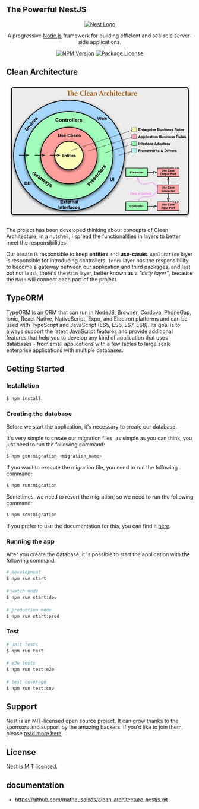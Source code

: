 ## The Powerful NestJS

<p align="center">
  <a href="http://nestjs.com/" target="blank"><img src="https://nestjs.com/img/logo_text.svg" width="320" alt="Nest Logo" /></a>
</p>

<p align="center">A progressive <a href="http://nodejs.org" target="_blank">Node.js</a> framework for building efficient and scalable server-side applications.</p>
<p align="center">
    <a href="https://www.npmjs.com/~nestjscore" target="_blank"><img src="https://img.shields.io/npm/v/@nestjs/core.svg" alt="NPM Version" /></a>
    <a href="https://www.npmjs.com/~nestjscore" target="_blank"><img src="https://img.shields.io/npm/l/@nestjs/core.svg" alt="Package License" /></a>
</p>
<!--[![Backers on Open Collective](https://opencollective.com/nest/backers/badge.svg)](https://opencollective.com/nest#backer)
[![Sponsors on Open Collective](https://opencollective.com/nest/sponsors/badge.svg)](https://opencollective.com/nest#sponsor)-->

## Clean Architecture

![alt text](./public/clean-architecture.jpg "Clean Architecture")

The project has been developed thinking about concepts of Clean Architecture,
in a nutshell, I spread the functionalities in layers to better meet the responsibilities.

Our `Domain` is responsible to keep **entities** and **use-cases**. `Application`
layer is responsible for introducing controllers. `Infra` layer has the responsibility
to become a gateway between our application and third packages, and last but not least,
there's the `Main` layer, better known as a _"dirty layer"_, because the `Main` will
connect each part of the project.

## TypeORM
[TypeORM](https://typeorm.io/#/) is an ORM that can run in NodeJS, Browser, Cordova,
PhoneGap, Ionic, React Native, NativeScript, Expo, and Electron platforms and can be
used with TypeScript and JavaScript (ES5, ES6, ES7, ES8). Its goal is to always support
the latest JavaScript features and provide additional features that help you to
develop any kind of application that uses databases - from small applications with
a few tables to large scale enterprise applications with multiple databases.

## Getting Started
### Installation

```bash
$ npm install
```

### Creating the database

Before we start the application, it's necessary to create our database.

It's very simple to create our migration files, as simple as you can think, you just need to run
the following command:

```bash
$ npm gen:migration <migration_name>
```
If you want to execute the migration file, you need to run the following command:

```bash
$ npm run:migration
```

Sometimes, we need to revert the migration, so we need to run the following command:

```bash
$ npm rev:migration
```

If you prefer to use the documentation for this, you can find it [here](https://orkhan.gitbook.io/typeorm/docs/migrations).

### Running the app

After you create the database, it is possible to start the application with the following command:

```bash
# development
$ npm run start

# watch mode
$ npm run start:dev

# production mode
$ npm run start:prod
```

### Test

```bash
# unit tests
$ npm run test

# e2e tests
$ npm run test:e2e

# test coverage
$ npm run test:cov
```

## Support

Nest is an MIT-licensed open source project. It can grow thanks to the sponsors and support by the amazing backers.
If you'd like to join them, please [read more here](https://docs.nestjs.com/support).

## License

Nest is [MIT licensed](LICENSE).

## documentation

- https://github.com/matheusalxds/clean-architecture-nestjs.git 
